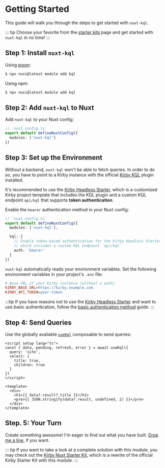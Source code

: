# Getting Started

This guide will walk you through the steps to get started with `nuxt-kql`.

::: tip
Choose your favorite from the [starter kits](/guide/starters) page and get started with `nuxt-kql` in no time!
:::

## Step 1: Install `nuxt-kql`

Using [pnpm](https://pnpm.io):

```bash
$ npx nuxi@latest module add kql
```

Using npm:

```bash
$ npx nuxi@latest module add kql
```

## Step 2: Add `nuxt-kql` to Nuxt

Add `nuxt-kql` to your Nuxt config:

```ts
// `nuxt.config.ts`
export default defineNuxtConfig({
  modules: ['nuxt-kql']
})
```

## Step 3: Set up the Environment

Without a backend, `nuxt-kql` won't be able to fetch queries. In order to do so, you have to point to a Kirby instance with the official [Kirby KQL](https://github.com/getkirby/kql) plugin installed.

It's recommended to use the [Kirby Headless Starter](/guide/what-is-nuxt-kql#kirby-headless-starter), which is a customized Kirby project template that includes the KQL plugin and a custom KQL endpoint `api/kql` that supports **token authentication**.

Enable the `bearer` authentication method in your Nuxt config:

```ts
// `nuxt.config.ts`
export default defineNuxtConfig({
  modules: ['nuxt-kql'],

  kql: {
    // Enable token-based authentication for the Kirby Headless Starter,
    // which includes a custom KQL endpoint `api/kql`
    auth: 'bearer'
  }
})
```

`nuxt-kql` automatically reads your environment variables. Set the following environment variables in your project's `.env` file:

```ini
# Base URL of your Kirby instance (without a path)
KIRBY_BASE_URL=https://kirby.example.com
KIRBY_API_TOKEN=your-token
```

:::tip
If you have reasons not to use the [Kirby Headless Starter](/guide/what-is-nuxt-kql#kirby-headless-starter) and want to use basic authentication, follow the [basic authentication method](/config/authentication-methods#basic-authentication) guide.
:::

## Step 4: Send Queries

Use the globally available [`useKql`](/api/use-kql) composable to send queries:

```vue
<script setup lang="ts">
const { data, pending, refresh, error } = await useKql({
  query: 'site',
  select: {
    title: true,
    children: true
  }
})
</script>

<template>
  <div>
    <h1>{{ data?.result?.title }}</h1>
    <pre>{{ JSON.stringify(data?.result, undefined, 2) }}</pre>
  </div>
</template>
```

## Step. 5: Your Turn

Create something awesome! I'm eager to find out what you have built. [Drop me a line](mailto:mail@johannschopplich.com), if you want.

::: tip
If you want to take a look at a complete solution with this module, you may check out the [Kirby Nuxt Starter Kit](https://github.com/johannschopplich/kirby-nuxt-starterkit), which is a rewrite of the official Kirby Starter Kit with this module.
:::
